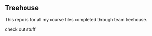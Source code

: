 ## Treehouse

This repo is for all my course files completed through team treehouse.

check out stuff